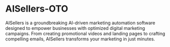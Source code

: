# AISellers-OTO
AISellers is a groundbreaking AI-driven marketing automation software designed to empower businesses with optimized digital marketing campaigns. From creating promotional videos and landing pages to crafting compelling emails, AISellers transforms your marketing in just minutes.
